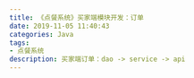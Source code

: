 ```yaml
---
title: 《点餐系统》买家端模块开发：订单
date: 2019-11-05 11:40:43
categories: Java
tags: 
- 点餐系统
description: 买家端订单：dao -> service -> api
---
```

